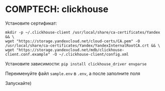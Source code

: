 # COMPTECH: clickhouse

Установите сертификат:
```
mkdir -p ~/.clickhouse-client /usr/local/share/ca-certificates/Yandex && \
wget "https://storage.yandexcloud.net/cloud-certs/CA.pem" -O /usr/local/share/ca-certificates/Yandex/YandexInternalRootCA.crt && \
wget "https://storage.yandexcloud.net/mdb/clickhouse-client.conf.example" -O ~/.clickhouse-client/config.xml
```

Установите зависимости:
`pip install clickhouse_driver envparse`

Переименуйте файл `sample.env` в `.env`, а после заполните поля

Запускайте)